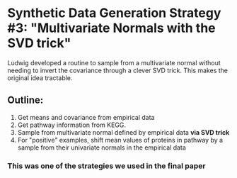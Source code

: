 # Synthetic Data Generation Strategy #3: "Multivariate Normals with the SVD trick"

Ludwig developed a routine to sample from a multivariate normal without needing
to invert the covariance through a clever SVD trick. This makes the original idea
tractable.

## Outline:

1. Get means and covariance from empirical data
2. Get pathway information from KEGG.
3. Sample from multivariate normal defined by empirical data **via SVD trick**
4. For "positive" examples, shift mean values of proteins in pathway by a sample from their univariate normals in the empirical data

### This was one of the strategies we used in the final paper


